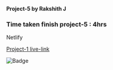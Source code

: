 **Project-5 by Rakshith J**

### Time taken finish project-5 : 4hrs

Netlify

[Project-1 live-link](https://live-class-project-6-rj.netlify.app/)

![Badge](https://img.shields.io/badge/Project--6-Live-brightgreen)

